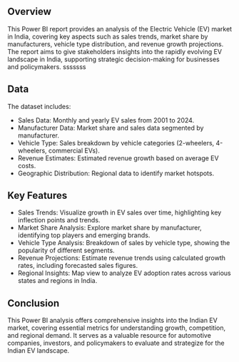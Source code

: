 
## Overview

This Power BI report provides an analysis of the Electric Vehicle (EV) market in India, covering key aspects such as sales trends, market share by manufacturers, vehicle type distribution, and revenue growth projections. The report aims to give stakeholders insights into the rapidly evolving EV landscape in India, supporting strategic decision-making for businesses and policymakers.
sssssss
## Data

The dataset includes:

- Sales Data: Monthly and yearly EV sales from 2001 to 2024.
- Manufacturer Data: Market share and sales data segmented by manufacturer.
- Vehicle Type: Sales breakdown by vehicle categories (2-wheelers, 4-wheelers, commercial EVs).
- Revenue Estimates: Estimated revenue growth based on average EV costs.
- Geographic Distribution: Regional data to identify market hotspots.

## Key Features

- Sales Trends: Visualize growth in EV sales over time, highlighting key inflection points and trends.
- Market Share Analysis: Explore market share by manufacturer, identifying top players and emerging brands.
- Vehicle Type Analysis: Breakdown of sales by vehicle type, showing the popularity of different segments.
- Revenue Projections: Estimate revenue trends using calculated growth rates, including forecasted sales figures.
- Regional Insights: Map view to analyze EV adoption rates across various states and regions in India.

## Conclusion

This Power BI analysis offers comprehensive insights into the Indian EV market, covering essential metrics for understanding growth, competition, and regional demand. It serves as a valuable resource for automotive companies, investors, and policymakers to evaluate and strategize for the Indian EV landscape.
